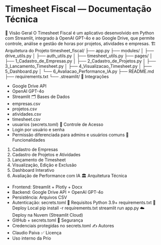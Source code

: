 # Timesheet Fiscal — Documentação Técnica
🚀 Visão Geral
O Timesheet Fiscal é um aplicativo desenvolvido em Python com Streamlit, integrado à OpenAI GPT-4o e ao Google Drive, que permite controle, análise e gestão de horas por projetos, atividades e empresas.
🏗️ Arquitetura do Projeto
timesheet_fiscal/
├── app.py
├── modules/
│   ├── drive_utils.py
│   ├── auth_utils.py
│   ├── timesheet_utils.py
├── pages/
│   ├── 1_Cadastro_de_Empresas.py
│   ├── 2_Cadastro_de_Projetos.py
│   ├── 3_Lancamento_Timesheet.py
│   ├── 4_Visualizacao_Timesheet.py
│   ├── 5_Dashboard.py
│   └── 6_Avaliacao_Performance_IA.py
├── README.md
├── requirements.txt
└── .streamlit/
🔗 Integrações
- Google Drive API
- OpenAI GPT-4o
- Streamlit
🗂️ Bases de Dados
- empresas.csv
- projetos.csv
- atividades.csv
- timesheet.csv
- usuarios (secrets.toml)
🔐 Controle de Acesso
- Login por usuário e senha
- Permissão diferenciada para admins e usuários comuns
🧠 Funcionalidades
1. Cadastro de Empresas
2. Cadastro de Projetos e Atividades
3. Lançamento de Timesheet
4. Visualização, Edição e Exclusão
5. Dashboard Interativo
6. Avaliação de Performance com IA
🏛️ Arquitetura Técnica
- Frontend: Streamlit + Plotly + Docx
- Backend: Google Drive API + OpenAI GPT-4o
- Persistência: Arquivos CSV
- Autenticação: secrets.toml
🔧 Requisitos
Python 3.9+
requirements.txt
🚀 Deploy Local
pip install -r requirements.txt
streamlit run app.py
☁️ Deploy na Nuvem (Streamlit Cloud)
- GitHub + secrets.toml
🔐 Segurança
- Credenciais protegidas no secrets.toml
✍️ Autores
- Claudio Paiva
✅ Licença
- Uso interno da Prio


